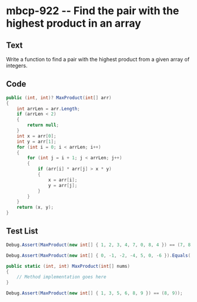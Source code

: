 # mbcp-922 -- Find the pair with the highest product in an array

## Text

Write a function to find a pair with the highest product from a given array of integers.

## Code

```csharp
public (int, int)? MaxProduct(int[] arr) 
{ 
    int arrLen = arr.Length; 
    if (arrLen < 2) 
    { 
        return null; 
    } 
    int x = arr[0]; 
    int y = arr[1]; 
    for (int i = 0; i < arrLen; i++) 
    { 
        for (int j = i + 1; j < arrLen; j++) 
        { 
            if (arr[i] * arr[j] > x * y) 
            { 
                x = arr[i]; 
                y = arr[j]; 
            } 
        } 
    } 
    return (x, y); 
}
```

## Test List

```csharp
Debug.Assert(MaxProduct(new int[] { 1, 2, 3, 4, 7, 0, 8, 4 }) == (7, 8));
```

```csharp
Debug.Assert(MaxProduct(new int[] { 0, -1, -2, -4, 5, 0, -6 }).Equals((-4, -6)));

public static (int, int) MaxProduct(int[] nums)
{
    // Method implementation goes here
}
```

```csharp
Debug.Assert(MaxProduct(new int[] { 1, 3, 5, 6, 8, 9 }) == (8, 9));
```
